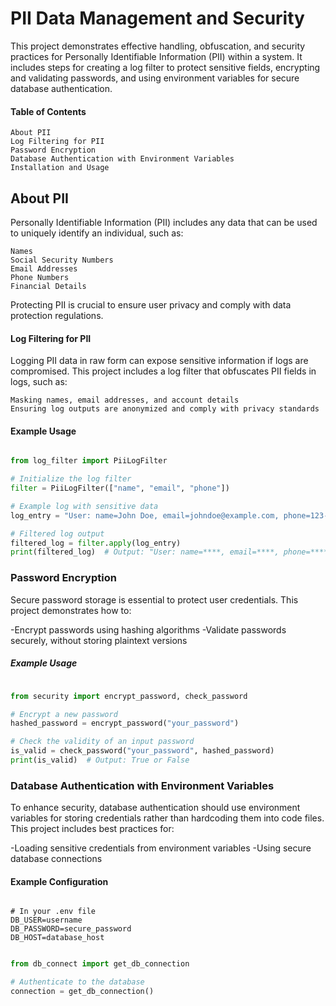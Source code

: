 # PII Data Management and Security

This project demonstrates effective handling, obfuscation, and security practices for Personally Identifiable Information (PII) within a system. It includes steps for creating a log filter to protect sensitive fields, encrypting and validating passwords, and using environment variables for secure database authentication.
#### Table of Contents

    About PII
    Log Filtering for PII
    Password Encryption
    Database Authentication with Environment Variables
    Installation and Usage

## About PII

Personally Identifiable Information (PII) includes any data that can be used to uniquely identify an individual, such as:

    Names
    Social Security Numbers
    Email Addresses
    Phone Numbers
    Financial Details

Protecting PII is crucial to ensure user privacy and comply with data protection regulations.
#### Log Filtering for PII

Logging PII data in raw form can expose sensitive information if logs are compromised. This project includes a log filter that obfuscates PII fields in logs, such as:

    Masking names, email addresses, and account details
    Ensuring log outputs are anonymized and comply with privacy standards

#### Example Usage

```python

from log_filter import PiiLogFilter

# Initialize the log filter
filter = PiiLogFilter(["name", "email", "phone"])

# Example log with sensitive data
log_entry = "User: name=John Doe, email=johndoe@example.com, phone=123-456-7890"

# Filtered log output
filtered_log = filter.apply(log_entry)
print(filtered_log)  # Output: "User: name=****, email=****, phone=****"
```
### Password Encryption

Secure password storage is essential to protect user credentials. This project demonstrates how to:

-Encrypt passwords using hashing algorithms
-Validate passwords securely, without storing plaintext versions

##### Example Usage

```python

from security import encrypt_password, check_password

# Encrypt a new password
hashed_password = encrypt_password("your_password")

# Check the validity of an input password
is_valid = check_password("your_password", hashed_password)
print(is_valid)  # Output: True or False
```
### Database Authentication with Environment Variables

To enhance security, database authentication should use environment variables for storing credentials rather than hardcoding them into code files. This project includes best practices for:

-Loading sensitive credentials from environment variables
-Using secure database connections

#### Example Configuration

```shell

# In your .env file
DB_USER=username
DB_PASSWORD=secure_password
DB_HOST=database_host
```
```python

from db_connect import get_db_connection

# Authenticate to the database
connection = get_db_connection()
```
